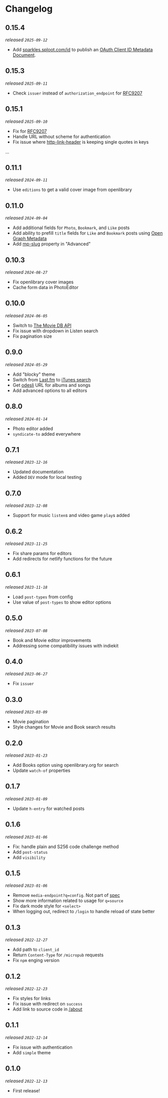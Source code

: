 # Changelog

## 0.15.4
_released `2025-09-12`_
* Add [sparkles.sploot.com/id](https://sparkles.sploot.com/id) to publish an [OAuth Client ID Metadata Document](https://datatracker.ietf.org/doc/html/draft-parecki-oauth-client-id-metadata-document).

## 0.15.3
_released `2025-09-11`_
* Check `issuer` instead of `authorization_endpoint` for [RFC9207](https://www.rfc-editor.org/rfc/rfc9207)

## 0.15.1
_released `2025-09-10`_
* Fix for [RFC9207](https://www.rfc-editor.org/rfc/rfc9207)
* Handle URL without scheme for authentication
* Fix issue where [http-link-header](https://www.npmjs.com/package/http-link-header) is keeping single quotes in keys

...

## 0.11.1
_released `2024-09-11`_
* Use `editions` to get a valid cover image from openlibrary

## 0.11.0
_released `2024-09-04`_
* Add additional fields for `Photo`, `Bookmark`, and `Like` posts
* Add ability to prefill `title` fields for `Like` and `Bookmark` posts using [Open Graph Metadata](https://ogp.me/)
* Add [mp-slug](https://indieweb.org/Micropub-extensions#Slug) property in "Advanced"

## 0.10.3
_released `2024-08-27`_
* Fix openlibrary cover images
* Cache form data in PhotoEditor

## 0.10.0
_released `2024-06-05`_
* Switch to [The Movie DB API](https://developer.themoviedb.org/)
* Fix issue with dropdown in Listen search
* Fix pagination size

## 0.9.0
_released `2024-05-29`_
* Add "blocky" theme
* Switch from [Last.fm](https://www.last.fm/api) to [iTunes search](https://developer.apple.com/library/archive/documentation/AudioVideo/Conceptual/iTuneSearchAPI/Searching.html#//apple_ref/doc/uid/TP40017632-CH5-SW1)
* Get [odesli](https://odesli.co/) URL for albums and songs
* Add advanced options to all editors

## 0.8.0
_released `2024-01-14`_
* Photo editor added
* `syndicate-to` added everywhere

## 0.7.1
_released `2023-12-16`_
* Updated documentation
* Added `DEV` mode for local testing

## 0.7.0
_released `2023-12-08`_
* Support for music `listen`s and video game `play`s added

## 0.6.2
_released `2023-11-25`_
* Fix share params for editors
* Add redirects for netlify functions for the future

## 0.6.1
_released `2023-11-18`_
* Load `post-types` from config
* Use value of `post-types` to show editor options

## 0.5.0
_released `2023-07-08`_
* Book and Movie editor improvements
* Addressing some compatibility issues with indiekit

## 0.4.0
_released `2023-06-27`_
* Fix `issuer`

## 0.3.0
_released `2023-03-09`_
* Movie pagination
* Style changes for Movie and Book search results

## 0.2.0
_released `2023-01-23`_
* Add Books option using openlibrary.org for search
* Update `watch-of` properties

## 0.1.7
_released `2023-01-09`_
* Update `h-entry` for watched posts

## 0.1.6
_released `2023-01-06`_
* Fix: handle plain and S256 code challenge method
* Add `post-status`
* Add `visibility`

## 0.1.5
_released `2023-01-06`_
* Remove `media-endpoint?q=config`. Not part of [spec](https://micropub.spec.indieweb.org/#media-endpoint)
* Show more information related to usage for `q=source`
* Fix dark mode style for `<select>`
* When logging out, redirect to `/login` to handle reload of state better

## 0.1.3
_released `2022-12-27`_
* Add path to `client_id`
* Return `Content-Type` for `/micropub` requests
* Fix `npm` enging version

## 0.1.2
_released `2022-12-23`_
* Fix styles for links
* Fix issue with redirect on `success`
* Add link to source code in [/about](https://sparkles.sploot.com/about)

## 0.1.1
_released `2022-12-14`_
* Fix issue with authentication
* Add `simple` theme

## 0.1.0
_released `2022-12-13`_
* First release!

